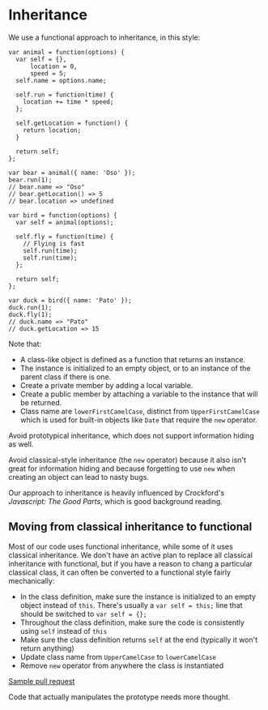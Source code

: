 # Inheritance

We use a functional approach to inheritance, in this style:
```
var animal = function(options) {
  var self = {},
      location = 0,
      speed = 5;
  self.name = options.name;

  self.run = function(time) {
    location += time * speed;
  };

  self.getLocation = function() {
    return location;
  }

  return self;
};

var bear = animal({ name: 'Oso' });
bear.run(1);
// bear.name => "Oso"
// bear.getLocation() => 5
// bear.location => undefined

var bird = function(options) {
  var self = animal(options);

  self.fly = function(time) {
    // Flying is fast
    self.run(time);
    self.run(time);
  };

  return self;
};

var duck = bird({ name: 'Pato' });
duck.run(1);
duck.fly(1);
// duck.name => "Pato"
// duck.getLocation => 15
```
Note that:
- A class-like object is defined as a function that returns an instance.
- The instance is initialized to an empty object, or to an instance of the parent class if there is one.
- Create a private member by adding a local variable.
- Create a public member by attaching a variable to the instance that will be returned.
- Class name are `lowerFirstCamelCase`, distinct from `UpperFirstCamelCase` which is used for built-in objects like `Date` that require the `new` operator.

Avoid prototypical inheritance, which does not support information hiding as well.

Avoid classical-style inheritance (the `new` operator) because it also isn't great for information hiding and because forgetting to use `new` when creating an object can lead to nasty bugs.

Our approach to inheritance is heavily influenced by Crockford's _Javascript: The Good Parts_, which is good background reading.

## Moving from classical inheritance to functional

Most of our code uses functional inheritance, while some of it uses classical inheritance. We don't have an active
plan to replace all classical inheritance with functional, but if you have a reason to chang a particular classical class,
it can often be converted to a functional style fairly mechanically:

- In the class definition, make sure the instance is initialized to an empty object instead of `this`. There's usually a `var self = this;` line that should be switched to `var self = {};`
- Throughout the class definition, make sure the code is consistently using `self` instead of `this`
- Make sure the class definition returns `self` at the end (typically it won't return anything)
- Update class name from `UpperCamelCase` to `lowerCamelCase`
- Remove `new` operator from anywhere the class is instantiated

[Sample pull request](https://github.com/dimagi/commcare-hq/pull/19938)

Code that actually manipulates the prototype needs more thought.
